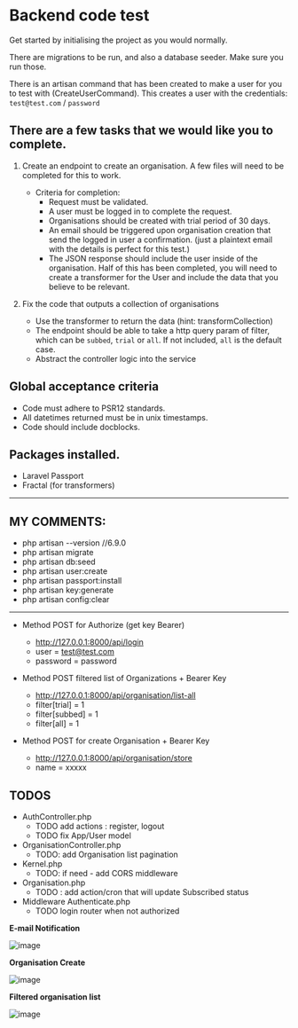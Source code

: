 # Backend code test

Get started by initialising the project as you would normally.

There are migrations to be run, and also a database seeder. Make sure you run those.

There is an artisan command that has been created to make a user for you to test with (CreateUserCommand). This creates
a user with the credentials: `test@test.com` / `password`

## There are a few tasks that we would like you to complete.

1. Create an endpoint to create an organisation. A few files will need to be completed for this to work.
    - Criteria for completion:
        - Request must be validated.
        - A user must be logged in to complete the request.
        - Organisations should be created with trial period of 30 days.
        - An email should be triggered upon organisation creation that send the logged in user a confirmation. (just a
          plaintext email with the details is perfect for this test.)
        - The JSON response should include the user inside of the organisation. Half of this has been completed, you
          will need to create a transformer for the User and include the data that you believe to be relevant.

2. Fix the code that outputs a collection of organisations
    - Use the transformer to return the data (hint: transformCollection)
    - The endpoint should be able to take a http query param of filter, which can be `subbed`, `trial` or `all`. If not
      included, `all` is the default case.
    - Abstract the controller logic into the service

## Global acceptance criteria

- Code must adhere to PSR12 standards.
- All datetimes returned must be in unix timestamps.
- Code should include docblocks.

## Packages installed.

- Laravel Passport
- Fractal (for transformers)

---

## MY COMMENTS:

- php artisan --version //6.9.0
- php artisan migrate
- php artisan db:seed
- php artisan user:create
- php artisan passport:install
- php artisan key:generate
- php artisan config:clear

---

- Method POST for Authorize (get key Bearer)
    - http://127.0.0.1:8000/api/login
    - user = test@test.com
    - password = password


- Method POST filtered list of Organizations + Bearer Key
    - http://127.0.0.1:8000/api/organisation/list-all
    - filter[trial] = 1
    - filter[subbed] = 1
    - filter[all] = 1


- Method POST for create Organisation + Bearer Key
    - http://127.0.0.1:8000/api/organisation/store
    - name = xxxxx

TODOS
---

- AuthController.php
    - TODO add actions : register, logout
    - TODO fix App/User model
- OrganisationController.php
    - TODO: add Organisation list pagination
- Kernel.php
    - TODO: if need - add CORS middleware
- Organisation.php
    - TODO : add action/cron that will update Subscribed status
- Middleware Authenticate.php
    - TODO login router when not authorized


**E-mail Notification**

![image](https://user-images.githubusercontent.com/10575877/119237672-b002a400-bb46-11eb-8dcb-d45e74b00e6a.png)


**Organisation Create**

![image](https://user-images.githubusercontent.com/10575877/119237700-cf013600-bb46-11eb-95d1-60d86579cfcb.png)


**Filtered organisation list**

![image](https://user-images.githubusercontent.com/10575877/119237725-f35d1280-bb46-11eb-9cc5-533ca7e5c1c7.png)

